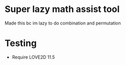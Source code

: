 # Super lazy math assist tool
Made this bc im lazy to do combination and permutation

# Testing
* Require LOVE2D 11.5
